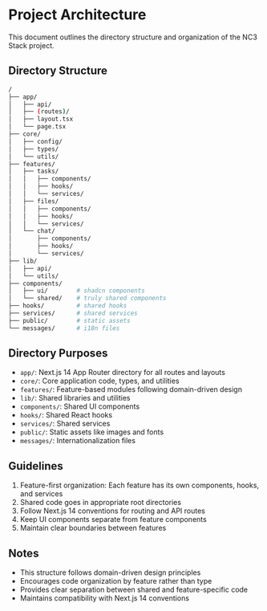 # Project Architecture

This document outlines the directory structure and organization of the NC3 Stack project.

## Directory Structure

```bash
/
├── app/
│   ├── api/
│   ├── (routes)/
│   ├── layout.tsx
│   └── page.tsx
├── core/
│   ├── config/
│   ├── types/
│   └── utils/
├── features/
│   ├── tasks/
│   │   ├── components/
│   │   ├── hooks/
│   │   └── services/
│   ├── files/
│   │   ├── components/
│   │   ├── hooks/
│   │   └── services/
│   └── chat/
│       ├── components/
│       ├── hooks/
│       └── services/
├── lib/
│   ├── api/
│   └── utils/
├── components/
│   ├── ui/        # shadcn components
│   └── shared/    # truly shared components
├── hooks/         # shared hooks
├── services/      # shared services
├── public/        # static assets
└── messages/      # i18n files
```

## Directory Purposes

- `app/`: Next.js 14 App Router directory for all routes and layouts
- `core/`: Core application code, types, and utilities
- `features/`: Feature-based modules following domain-driven design
- `lib/`: Shared libraries and utilities
- `components/`: Shared UI components
- `hooks/`: Shared React hooks
- `services/`: Shared services
- `public/`: Static assets like images and fonts
- `messages/`: Internationalization files

## Guidelines

1. Feature-first organization: Each feature has its own components, hooks, and services
2. Shared code goes in appropriate root directories
3. Follow Next.js 14 conventions for routing and API routes
4. Keep UI components separate from feature components
5. Maintain clear boundaries between features

## Notes

- This structure follows domain-driven design principles
- Encourages code organization by feature rather than type
- Provides clear separation between shared and feature-specific code
- Maintains compatibility with Next.js 14 conventions
